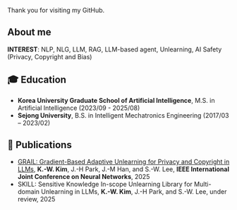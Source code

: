 Thank you for visiting my GitHub.

## About me
**INTEREST**: NLP, NLG, LLM, RAG, LLM-based agent, Unlearning, AI Safety (Privacy, Copyright and Bias)

## 🎓 Education
- **Korea University Graduate School of Artificial Intelligence**, M.S. in Artificial Intelligence (2023/09 - 2025/08)
- **Sejong University**, B.S. in Intelligent Mechatronics Engineering (2017/03 – 2023/02)

## 📑 Publications
- [GRAIL: Gradient-Based Adaptive Unlearning for Privacy and Copyright in LLMs](https://arxiv.org/abs/2504.12681), **K.-W. Kim**, J.-H Park, J.-M Han, and S.-W. Lee, **IEEE International Joint Conference on Neural Networks**, 2025
- SKILL: Sensitive Knowledge In-scope Unlearning Library for Multi-domain Unlearning in LLMs, **K.-W. Kim**, J.-H Park,  and S.-W. Lee, under review, 2025
  
<!--
**piso7/piso7** is a ✨ _special_ ✨ repository because its `README.md` (this file) appears on your GitHub profile.
[2025 Apr.] **[GRAIL: Gradient-Based Adaptive Unlearning for Privacy and Copyright in LLMs](https://arxiv.org/abs/2504.12681)** has been accepted to **IJCNN 2025**

Here are some ideas to get you started:

- 🔭 I’m currently working on ...
- 🌱 I’m currently learning ...
- 👯 I’m looking to collaborate on ...
- 🤔 I’m looking for help with ...
- 💬 Ask me about ...
- 📫 How to reach me: ...
- 😄 Pronouns: ...
- ⚡ Fun fact: ...


<div align=center><h2>📚 STACKS</h2></div>

<img src="https://img.shields.io/badge/python-3776AB?style=for-the-badge&logo=python&logoColor=white"> <img src="https://img.shields.io/badge/Java-007396?style=for-the-badge&logo=Java&logoColor=white"> <img src="https://img.shields.io/badge/C-A8B9CC?style=for-the-badge&logo=C&logoColor=white"> 

<img src="https://img.shields.io/badge/pytorch-EE4C2C?style=for-the-badge&logo=pytorch&logoColor=white"> <img src="https://img.shields.io/badge/Kaggle-20BEFF?style=for-the-badge&logo=Kaggle&logoColor=white">

<img src="https://img.shields.io/badge/html5-E34F26?style=for-the-badge&logo=html5&logoColor=white">  <img src="https://img.shields.io/badge/css-1572B6?style=for-the-badge&logo=css3&logoColor=white"> 
<!--
<img src="https://img.shields.io/badge/vue.js-4FC08D?style=for-the-badge&logo=vue.js&logoColor=white"> 

-->
